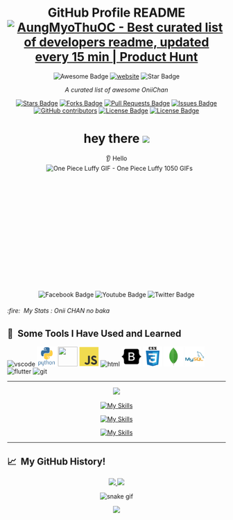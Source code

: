 <!-- ### Hi there 👋
- 👂 My name is AungMyoThu.
- 👩 Pronouns: OniiChan.
- 🔭 I’m currently working on ...
- 🌱 I’m currently learning ...
- 👯 I’m looking to collaborate on ...
- 🤔 I’m looking for help with ...
- 💬 Ask me about ...
- 📫 How to reach me: ...
- 😄 Pronouns: ...
- ⚡ Fun fact: ... -->

<h1 align="center">GitHub Profile README
<a href="https://www.producthunt.com/posts/AungMyoThuOC?utm_source=badge-featured&utm_medium=badge&utm_souce=badge-AungMyoThuOC" target="_blank"><img src="https://api.producthunt.com/widgets/embed-image/v1/featured.svg?post_id=277987&theme=light" alt="AungMyoThuOC - Best curated list of developers readme, updated every 15 min | Product Hunt" style="width: 200px; height: 44px;" width="200" height="44" /></a></h1>
<div align="center">
<img src="https://cdn.rawgit.com/sindresorhus/awesome/d7305f38d29fed78fa85652e3a63e154dd8e8829/media/badge.svg" alt="Awesome Badge"/>
<a href="https://oniichan.com/?utm_source=AungMyoThuOC"><img src="https://img.shields.io/static/v1?label=&labelColor=505050&message=oniichan&color=%230076D6&style=flat&logo=google-chrome&logoColor=%230076D6" alt="website"/></a>
<!-- <img src="http://hits.dwyl.com/abhisheknaiidu/awesome-github-profile-readme.svg" alt="Hits Badge"/> -->
<img src="https://img.shields.io/static/v1?label=%F0%9F%8C%9F&message=If%20Useful&style=style=flat&color=BC4E99" alt="Star Badge"/>
<br>

<i>A curated list of awesome OniiChan</i>

<a href="https://github.com/AungMyoThuOC/AungMyoThuOC/stargazers"><img src="https://img.shields.io/github/stars/AungMyoThuOC/AungMyoThuOC" alt="Stars Badge"/></a>
<a href="https://github.com/AungMyoThuOC/AungMyoThuOC/network/members"><img src="https://img.shields.io/github/forks/AungMyoThuOC/AungMyoThuOC" alt="Forks Badge"/></a>
<a href="https://github.com/AungMyoThuOC/AungMyoThuOC/pulls"><img src="https://img.shields.io/github/issues-pr/AungMyoThuOC/AungMyoThuOC" alt="Pull Requests Badge"/></a>
<a href="https://github.com/AungMyoThuOC/AungMyoThuOC/issues"><img src="https://img.shields.io/github/issues/AungMyoThuOC/AungMyoThuOC" alt="Issues Badge"/></a>
<a href="https://github.com/abhisheknaiidu/AungMyoThuOC/graphs/contributors"><img alt="GitHub contributors" src="https://img.shields.io/github/contributors/AungMyoThuOC/AungMyoThuOC?color=2b9348"></a>
<a href="https://github.com/AungMyoThuOC/AungMyoThuOC/blob/master/LICENSE"><img src="https://img.shields.io/github/license/AungMyoThuOC/AungMyoThuOC?color=2b9348" alt="License Badge"/></a>
<a href="https://github.com/AungMyoThuOC//blob/master/LICENSE"><img src="https://img.shields.io/github/license/AungMyoThuOC/AungMyoThuOC?color=2b9348" alt="License Badge"/></a>

<h1>
  hey there
  <img src="https://media.giphy.com/media/hvRJCLFzcasrR4ia7z/giphy.gif" width="30px"/>
</h1>
 👂 Hello 
<div class="Gif" align="center" style="width: 518px; height: 291.375px;">
  <img src="https://media.tenor.com/mxginb24fIgAAAAd/one-piecce-luffy.git" width="518px" height="291.375" alt="One Piece Luffy GIF - One Piece Luffy 1050 GIFs" style="max-width: 518px;">
</div>
<div id="badges" align="center">
  <img src="https://img.shields.io/badge/Facebook-blue?style=for-the-badge&logo=facebook&logoColor=white" alt="Facebook Badge"/>
  <img src="https://img.shields.io/badge/YouTube-red?style=for-the-badge&logo=youtube&logoColor=white" alt="Youtube Badge"/>
  <img src="https://img.shields.io/badge/Twitter-blue?style=for-the-badge&logo=twitter&logoColor=white" alt="Twitter Badge"/>
</div>
<!-- ### ⛹️‍♂️: About Me : -->
<!-- <div>
  <img src="https://github.com/devicons/devicon/blob/master/icons/java/java-original-wordmark.svg" title="Java" alt="Java" width="40" height="40"/>&nbsp;
  <img src="https://github.com/devicons/devicon/blob/master/icons/react/react-original-wordmark.svg" title="React" alt="React" width="40" height="40"/>&nbsp;
  <img src="https://github.com/devicons/devicon/blob/master/icons/spring/spring-original-wordmark.svg" title="Spring" alt="Spring" width="40" height="40"/>&nbsp;
  <img src="https://github.com/devicons/devicon/blob/master/icons/materialui/materialui-original.svg" title="Material UI" alt="Material UI" width="40" height="40"/>&nbsp;
  <img src="https://github.com/devicons/devicon/blob/master/icons/flutter/flutter-original.svg" title="Flutter" alt="Flutter" width="40" height="40"/>&nbsp;
  <img src="https://github.com/devicons/devicon/blob/master/icons/redux/redux-original.svg" title="Redux" alt="Redux " width="40" height="40"/>&nbsp;
  <img src="https://github.com/devicons/devicon/blob/master/icons/css3/css3-plain-wordmark.svg"  title="CSS3" alt="CSS" width="40" height="40"/>&nbsp;
  <img src="https://github.com/devicons/devicon/blob/master/icons/html5/html5-original.svg" title="HTML5" alt="HTML" width="40" height="40"/>&nbsp;
  <img src="https://github.com/devicons/devicon/blob/master/icons/javascript/javascript-original.svg" title="JavaScript" alt="JavaScript" width="40" height="40"/>&nbsp;
  <img src="https://github.com/devicons/devicon/blob/master/icons/firebase/firebase-plain-wordmark.svg" title="Firebase" alt="Firebase" width="40" height="40"/>&nbsp;
  <img src="https://github.com/devicons/devicon/blob/master/icons/gatsby/gatsby-original.svg" title="Gatsby"  alt="Gatsby" width="40" height="40"/>&nbsp;
  <img src="https://github.com/devicons/devicon/blob/master/icons/mysql/mysql-original-wordmark.svg" title="MySQL"  alt="MySQL" width="40" height="40"/>&nbsp;
  <img src="https://github.com/devicons/devicon/blob/master/icons/nodejs/nodejs-original-wordmark.svg" title="NodeJS" alt="NodeJS" width="40" height="40"/>&nbsp;
  <img src="https://github.com/devicons/devicon/blob/master/icons/amazonwebservices/amazonwebservices-plain-wordmark.svg" title="AWS" alt="AWS" width="40" height="40"/>&nbsp;
  <img src="https://github.com/devicons/devicon/blob/master/icons/git/git-original-wordmark.svg" title="Git" **alt="Git" width="40" height="40"/>
</div> -->

  <h6 align="left">:fire:&nbsp; My Stats : Onii CHAN no baka</h6>
  <h2 align="left"> 🚀 &nbsp;Some Tools I Have Used and Learned</h2>
  <p align="left">
    <img src="https://cdn.jsdelivr.net/gh/devicons/devicon/icons/vscode/vscode-original.svg" alt="vscode" width="45" height="45"/>
    <img src="https://raw.githubusercontent.com/devicons/devicon/master/icons/python/python-original-wordmark.svg" alt="python" width="45" height="45" />
    <img src="https://cdn.jsdelivr.net/gh/devicons/devicon/icons/cplusplus/cplusplus-original.svg" width="45" height="45"/>
    <img src="https://raw.githubusercontent.com/devicons/devicon/master/icons/javascript/javascript-original.svg" alt="javascript" width="45" height="45" />
    <!-- <img src="https://raw.githubusercontent.com/devicons/devicon/master/icons/react/react-original-wordmark.svg" alt="react" width="45" height="45" /> -->
    <!-- <img src="https://cdn.jsdelivr.net/gh/devicons/devicon/icons/vuejs/vuejs-original-wordmark.svg" alt="VueJS" width="45" height="45"/> -->
    <img src="https://cdn.jsdelivr.net/gh/devicons/devicon/icons/html5/html5-original.svg" alt="html" width="45" height="45"/>
    <img src="https://raw.githubusercontent.com/devicons/devicon/master/icons/bootstrap/bootstrap-plain.svg" alt="bootstrap" width="45" height="45" />
    <img src="https://raw.githubusercontent.com/devicons/devicon/master/icons/css3/css3-original-wordmark.svg" alt="css3" width="45" height="45" />
    <img src="https://raw.githubusercontent.com/devicons/devicon/master/icons/mongodb/mongodb-original.svg" alt="mongodb" width="45" height="45" />
    <img src="https://raw.githubusercontent.com/devicons/devicon/master/icons/mysql/mysql-original-wordmark.svg" alt="mysql" width="45" height="45" />
    <!-- <img src="https://raw.githubusercontent.com/devicons/devicon/master/icons/nodejs/nodejs-original-wordmark.svg" alt="nodejs" width="45" height="45" /> -->
    <!-- <img src="https://cdn.jsdelivr.net/gh/devicons/devicon/icons/php/php-original.svg" alt="php" width="45" height="45"/> -->
    <!-- <img src="https://cdn.jsdelivr.net/gh/devicons/devicon/icons/laravel/laravel-plain-wordmark.svg" alt="Laravel" width="45" height="45"/> -->
    <img src="https://cdn.jsdelivr.net/gh/devicons/devicon/icons/flutter/flutter-original.svg" alt="flutter" width="45" height="45"/>
    <!--  <img src="https://cnd.jsdelivr.net/gh/devicons/devicon/icons/angular/angular-dark.svg" alt="angular" width="45" height="45">  -->
    <!-- <img src="https://cdn.jsdelivr.net/gh/devicons/devicon/icons/docker/docker-original.svg" alt="docker" width="45" height="45"/> -->
    <!-- <img src="https://cdn.jsdelivr.net/gh/devicons/devicon/icons/kubernetes/kubernetes-plain.svg" alt="kubernetes" width="45" height="45"/> -->
    <!-- <img src="https://cdn.jsdelivr.net/gh/devicons/devicon/icons/amazonwebservices/amazonwebservices-plain-wordmark.svg" width="45" height="45"/> -->
    <!-- <img src="https://cdn.jsdelivr.net/gh/devicons/devicon/icons/linux/linux-original.svg" alt="linux" width="45" height="45"/>        -->
    <img src="https://cdn.jsdelivr.net/gh/devicons/devicon/icons/git/git-original.svg" alt="git" width="45" height="45"/>
    <!-- <img src="https://cdn.jsdelivr.net/gh/devicons/devicon/icons/bash/bash-original.svg" alt="bash" width="45" height="45"/> -->
    <!-- <img src="https://cdn.jsdelivr.net/gh/devicons/devicon/icons/figma/figma-original.svg" alt="figma" width="45" height="45"/>    -->
  </p>

---

 <p align="center">
  <a href="https://skillicons.dev">
    <img src="https://skillicons.dev/icons?i=git,kubernetes,docker,c,vim" />
  </a>
</p>
  
  [![My Skills](https://skillicons.dev/icons?i=java,kotlin,nodejs,figma&theme=light)](https://skillicons.dev)
  
  [![My Skills](https://skillicons.dev/icons?i=aws,gcp,azure,react,vue,flutter&perline=3)](https://skillicons.dev)
  
  [![My Skills](https://skillicons.dev/icons?i=js,html,css,wasm)](https://skillicons.dev)
  
 ---
  
<h2 align="left"> 📈 &nbsp;My GitHub History!</h2>
<a href="https://github.com/AungMyoThuOc">
  <img height="180em" src="https://github-readme-stats.vercel.app/api?username=AungMyoThuOC&theme=noctis_minimus&show_icons=true" />
  <img height="180em" src="https://github-readme-stats.vercel.app/api/top-langs/?username=AungMyoThuOC&theme=noctis_minimus&layout=compact" />
</a>

![snake gif](https://github.com/AungMyoThuOC/AungMyoThuOC/blob/output/github-contribution-grid-snake.gif)
  
<p>
  <img src="https://capsule-render.vercel.app/api?type=waving&color=gradient&height=100&section=footer"/>
</p>
